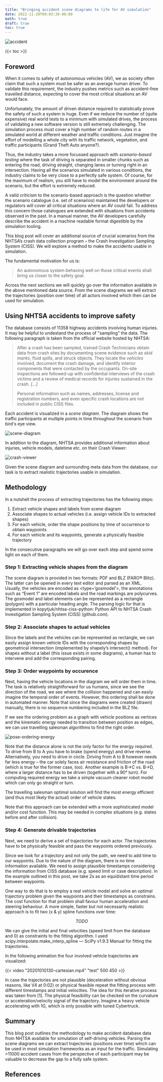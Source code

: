 ```yaml
---
title: "Bringing accident scene diagrams to life for AV simulation"
date: 2022-11-20T09:03:20-08:00
math: true
draft: true
toc: true
---
```


![accident](accident.jpg)

{{< toc >}}

## Foreword

When it comes to safety of autonomous vehicles (AV), we as society often claim that such a system must be safer as an average human driver.
To validate this requirement, the industry pushes metrics such as accident-free travelled distance, expecting to cover the most critical situations an AV would face.

Unfortunately, the amount of driven distance required to statistically prove the safety of such a system is huge. 
Even if we reduce the number of (quite expensive) real world tests to a minimum with simulated drives, the process of validating a new software version is still extremely challenging.
The simulation process must cover a high number of random routes in a simulated world at different weather and traffic conditions.
Just imagine the effort of modelling a whole city with its traffic network, vegetation, and traffic participants (Grand Theft Auto anyone?).

Thus, the industry takes a more focussed approach with *scenario-based testing* where the task of driving is separated in smaller chunks such as entering the road, 
driving straight, changing lanes or turning right in an intersection. Having all the scenarios simulated in various conditions, 
the industry claims to be very close to a perfectly safe system. Of course, for the maximum of realism, 
you still have to model the environment around the scenario, but the effort is extremely reduced.

A valid criticism to the scenario-based approach is the question whether the scenario catalogue (i.e. set of scenarios) 
maintained the developers or regulators will cover all critical situations where an AV could fail. 
To address this concern those catalogues are extended with situations from accidents observed in the past. 
In a manual manner, the AV developers carefully describe the accident in a machine readable format digestible by the simulation tooling.

This blog post will cover an additional source of crucial scenarios from the NHTSA’s crash data collection program – the Crash Investigation Sampling System (CISS). We will explore a method to make the accidents usable in simulation.

The fundamental motivation for us is:

> An autonomous system behaving well on those critical events shall bring us closer to the safety goal.

Across the next sections we will quickly go over the information available in the above mentioned data source. From the scene diagrams we will extract the trajectories (position over time) of all actors involved which then can be used for simulation.

## Using NHTSA accidents to improve safety

The database consists of 11358 highway accidents involving human injuries. It may be helpful to undestand the 
process of "sampling" the data. The following paragraph is taken from the official website hosted by NHTSA:

> After a crash has been sampled, trained Crash Technicians obtain data from crash sites by documenting scene evidence such as *skid marks*, fluid spills, and struck objects. They locate the *vehicles* involved, document the crash damage, and identify interior components that were contacted by the occupants. On-site inspections are followed-up with confidential interviews of the crash victims and a review of medical records for injuries sustained in the crash. *[...]*
> 
>  Personal information such as names, addresses, license and registration numbers, and even specific crash locations are not included in public CISS files.

Each accident is visualized in a *scene diagram*. The diagram shows the traffic participants at multiple points in time throughout the scenario from bird's eye view.

![scene-diagram](scene-diagram.png)

In addition to the diagram, NHTSA provides additional information about injuries, vehicle models, datetime etc. on their Crash Viewer:

![crash-viewer](crash-viewer.png)

Given the scene diagram and surrounding meta data from the database, our task is to extract realistic trajectories usable in simulation.

## Methodology

In a nutshell the process of extracting trajectories has the following steps:

1.	Extract vehicle shapes and labels from scene diagram
2.	Associate shapes to actual vehicles (i.e. assign vehicle IDs to extracted shapes)
3.	For each vehicle, order the shape positions by time of occurrence to obtain waypoints
4.	For each vehicle and its waypoints, generate a physically feasible trajectory

In the consecutive paragraphs we will go over each step and spend some light on each of them.

### Step 1: Extracting vehicle shapes from the diagram

The scene diagram is provided in two formats: PDF and BLZ (FARO® Blitz). The latter can be opened in every text editor and parsed as an XML.
Usually, the vehicles are encoded as <type=’gosmodel’>, the annotations such as “Event 1” are encoded labels and the road markings are polycurves. 
The gosmodel and label elements can be represented as a rectangle (polygon) with a particular heading angle.
The parsing logic for that is implemented in kopytjuk/nhtsa-ciss-python: Python API to NHTSA Crash Investigation Sampling System (CISS) (github.com).

### Step 2: Associate shapes to actual vehicles

Since the labels and the vehicles can be represented as rectangle, we can easily assign known vehicle IDs with the corresponding shapes by geometrical intersection (implemented by shapely’s intersect() method). For shapes without a label (this issue exists in some diagrams), a human has to intervene and add the corresponding pairing.

### Step 3: Order waypoints by occurence

Next, having the vehicle locations in the diagram we will order them in time. The task is relatively straightforward for us humans,
since we see the direction of the road, we see where the collision happened and can easily imagine the temporal order of events.
However, this ordering shall be done in automated manner. Note that since the diagrams were created (drawn) manually, 
there is no sequence numbering included in the BLZ file.

If we see the ordering problem as a graph with vehicle positions as vertices and the kinematic energy needed to transition between position as edges, we can use travelling salesman algorithms to find the right order.

![pose-ordering-energy](pose-ordering-energy.png)

Note that the distance alone is not the only factor for the energy required. To drive from B to A you have to brake (spend energy) and drive reverse. 
Alternatively, you need to drive in circle. Driving from A to B however needs far less energy – the car solely faces air resistance and friction of the road (which is true for the former case, too). 
Another example is B->C vs. B->D, where a larger distance has to be driven (together with a 90° turn). 
For computing required energy we take a simple vacuum cleaner robot model which can only go straight or turn.

The travelling salesman optimal solution will find the most energy efficient (and thus most likely the actual) order of vehicle states.

Note that this approach can be extended with a more sophisticated model and/or cost function.
This may be needed in complex situations (e.g. states before and after collision).

### Step 4: Generate drivable trajectories

Next, we need to derive a set of trajectories for each actor. The trajectories have to be physically feasible and pass the waypoints ordered previously.

Since we look for a trajectory and not only the path, we need to add time to our waypoints. 
Due to the nature of the diagram, there is no time information available. 
We need to assign plausible timestamps considering the information from CISS database (e.g. speed limit or case description).
In the example outlined in this post, we take 2s as an equidistant time period between waypoints.

One way to do that is to employ a real vehicle model and solve an optimal trajectory problem given the waypoints and their timestamps as constrains. 
The cost function for that problem shall favour human acceleration and steering behaviour.
A more simple, faster but not necessarily realistic approach is to fit two (x & y) spline functions over time:

$$
TODO
$$

We can give the initial and final velocities (speed limit from the database and 0) as constraints to the fitting algorithm.
I used scipy.interpolate.make_interp_spline — SciPy v1.9.3 Manual for fitting the trajectories.

In the following animation the four involved vehicle trajectories are visualized:

{{< video "20201010130-cartesian.mp4" "test" 500 450 >}}

In case the trajectories are not plausible (deceleration without obvious reasons, like V4 at 0:02) or physical feasible repeat the fitting process with different timestamps and initial velocities. The idea for this iterative process was taken from [1]. The physical feasibility can be checked on the curvature or acceleration/velocity signal of the trajectory. Imagine a heavy vehicle accelerating with 1G, which is only possible with tuned Cybertruck.

## Summary

This blog post outlines the methodology to make accident database data from NHTSA available for simulation of self-driving vehicles. Parsing the scene diagrams we can extract trajectories (positions over time) which can be used in most simulation frameworks as an input for the traffic. Simulating >11000 accident cases from the perspective of each participant may be valuable to decrease the gap to a fully safe system.

## References

